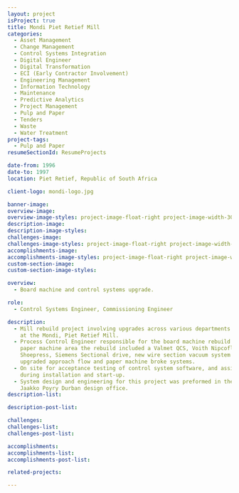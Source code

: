 ```yaml
---
layout: project
isProject: true
title: Mondi Piet Retief Mill
categories:
  - Asset Management
  - Change Management
  - Control Systems Integration
  - Digital Engineer
  - Digital Transformation
  - ECI (Early Contractor Involvement)
  - Engineering Management
  - Information Technology
  - Maintenance
  - Predictive Analytics
  - Project Management
  - Pulp and Paper
  - Tenders
  - Waste
  - Water Treatment
project-tags:
  - Pulp and Paper
resumeSectionId: ResumeProjects

date-from: 1996
date-to: 1997
location: Piet Retief, Republic of South Africa

client-logo: mondi-logo.jpg

banner-image:
overview-image:
overview-image-styles: project-image-float-right project-image-width-30
description-image:
description-image-styles:
challenges-image:
challenges-image-styles: project-image-float-right project-image-width-40
accomplishments-image:
accomplishments-image-styles: project-image-float-right project-image-width-40
custom-section-image:
custom-section-image-styles:

overview:
  - Board machine and control systems upgrade.

role:
  - Control Systems Engineer, Commissioning Engineer

description:
  - Mill rebuild project involving upgrades across various departments
    at the Mondi, Piet Retief Mill.
  - Process Control Engineer responsible for the board machine rebuild. In the
    paper machine area the rebuild included a Valmet QCS, Voith Nipcoflex
    Shoepress, Siemens Sectional drive, new wire section vacuum system and
    upgraded approach flow and paper machine broke systems.  
  - On site for acceptance testing of control system software, and assistance
    during installation and start-up.
  - System design and engineering for this project was preformed in the
    Jaakko Poyry Durban design office.
description-list:

description-post-list:

challenges:
challenges-list:    
challenges-post-list:    

accomplishments:
accomplishments-list:    
accomplishments-post-list:    

related-projects:

---
```

